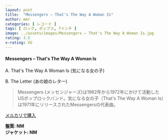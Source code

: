 ```yaml
---
layout: post
title:  "Messengers – That's The Way A Woman Is"
author: mmr
categories: [ レコード ]
tags: [ ロック, ポップス, 7インチ ]
image: ../assets/images/Messengers – That's The Way A Woman Is.jpg
rating: 3.5
v-rating: VG
---
```


#### Messengers – That's The Way A Woman Is

A. That's The Way A Woman Is (気になる女の子)

B. The Letter (あの娘のレター)

> Messengers (メッセンジャーズ)は1962年から1972年にかけて活動したUSポップロックバンド。気になる女の子（That's The Way A Woman Is）は1971年にリリースされたMessengersの代表曲。

[メルカリで購入](https://jp.mercari.com/item/m10066256629)

<div class="mt-4 mb-4 d-flex align-items-center">
<strong class="mr-1">盤質: NM</strong>
</div>
<div class="mt-4 mb-4 d-flex align-items-center">
<strong class="mr-1">ジャケット: NM</strong>
</div>
